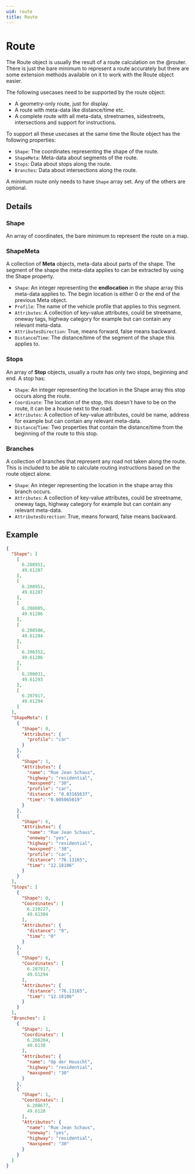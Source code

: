 ```yaml
---
uid: route
title: Route
---
```


# Route

The Route object is usually the result of a route calculation on the @router. There is just the bare minimum to represent a route accurately but there are some extension methods available on it to work with the Route object easier.

The following usecases need to be supported by the route object:
- A geometry-only route, just for display.
- A route with meta-data like distance/time etc.
- A complete route with all meta-data, streetnames, sidestreets, intersections and support for instructions.

To support all these usecases at the same time the Route object has the following properties:
- ```Shape```: The coordinates representing the shape of the route.
- ```ShapeMeta```: Meta-data about segments of the route.
- ```Stops```: Data about stops along the route.
- ```Branches```: Data about intersections along the route.

A minimum route only needs to have ```Shape``` array set. Any of the others are optional.

## Details

### Shape

An array of coordinates, the bare minimum to represent the route on a map.

### ShapeMeta

A collection of **Meta** objects, meta-data about parts of the shape. The segment of the shape the meta-data applies to can be extracted by using the Shape property. 

- ```Shape```: An integer representing the **endlocation** in the shape array this meta-data applies to. The begin location is either 0 or the end of the previous Meta object.
- ```Profile```: The name of the vehicle profile that applies to this segment.
- ```Attributes```: A collection of key-value attributes, could be streetname, oneway tags, highway category for example but can contain any relevant meta-data.
- ```AttributesDirection```: True, means forward, false means backward.
- ```Distance```/```Time```: The distance/time of the segment of the shape this applies to.

### Stops

An array of **Stop** objects, usually a route has only two stops, beginning and end. A stop has:
- ```Shape```: An integer representing the location in the Shape array this stop occurs along the route.
- ```Coordinate```: The location of the stop, this doesn't have to be on the route, it can be a house next to the road.
- ```Attributes```: A collection of key-value attributes, could be name, address for example but can contain any relevant meta-data.
- ```Distance```/```Time```: Two properties that contain the distance/time from the beginning of the route to this stop.

### Branches

A collection of branches that represent any road not taken along the route. This is included to be able to calculate routing instructions based on the route object alone.

- ```Shape```: An integer representing the location in the shape array this branch occurs.
- ```Attributes```: A collection of key-value attributes, could be streetname, oneway tags, highway category for example but can contain any relevant meta-data.
- ```AttributesDirection```: True, means forward, false means backward.

## Example

```json
{
  "Shape": [
    [
      6.208951,
      49.61287
    ],
    [
      6.208951,
      49.61287
    ],
    [
      6.208805,
      49.61286
    ],
    [
      6.208506,
      49.61284
    ],
    [
      6.208352,
      49.61286
    ],
    [
      6.208031,
      49.61293
    ],
    [
      6.207917,
      49.61294
    ]
  ],
  "ShapeMeta": [
    {
      "Shape": 0,
      "Attributes": {
        "profile": "car"
      }
    },
    {
      "Shape": 1,
      "Attributes": {
        "name": "Rue Jean Schaus",
        "highway": "residential",
        "maxspeed": "30",
        "profile": "car",
        "distance": "0.03165637",
        "time": "0.005065019"
      }
    },
    {
      "Shape": 6,
      "Attributes": {
        "name": "Rue Jean Schaus",
        "oneway": "yes",
        "highway": "residential",
        "maxspeed": "30",
        "profile": "car",
        "distance": "76.13165",
        "time": "12.18106"
      }
    }
  ],
  "Stops": [
    {
      "Shape": 0,
      "Coordinates": [
        6.210227,
        49.61304
      ],
      "Attributes": {
        "distance": "0",
        "time": "0"
      }
    },
    {
      "Shape": 6,
      "Coordinates": [
        6.207917,
        49.61294
      ],
      "Attributes": {
        "distance": "76.13165",
        "time": "12.18106"
      }
    }
  ],
  "Branches": [
    {
      "Shape": 1,
      "Coordinates": [
        6.208204,
        49.6138
      ],
      "Attributes": {
        "name": "Op der Houscht",
        "highway": "residential",
        "maxspeed": "30"
      }
    },
    {
      "Shape": 1,
      "Coordinates": [
        6.208677,
        49.6128
      ],
      "Attributes": {
        "name": "Rue Jean Schaus",
        "oneway": "yes",
        "highway": "residential",
        "maxspeed": "30"
      }
    }
  ]
}
```
